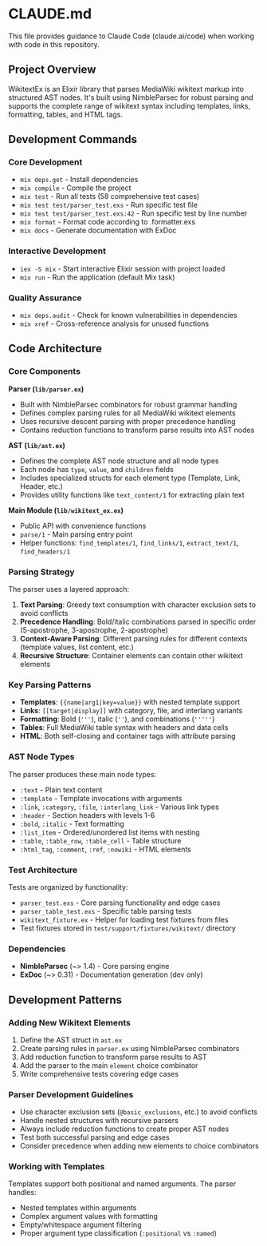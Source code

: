 # CLAUDE.md

This file provides guidance to Claude Code (claude.ai/code) when working with code in this repository.

## Project Overview

WikitextEx is an Elixir library that parses MediaWiki wikitext markup into structured AST nodes. It's built using NimbleParsec for robust parsing and supports the complete range of wikitext syntax including templates, links, formatting, tables, and HTML tags.

## Development Commands

### Core Development
- `mix deps.get` - Install dependencies
- `mix compile` - Compile the project
- `mix test` - Run all tests (58 comprehensive test cases)
- `mix test test/parser_test.exs` - Run specific test file
- `mix test test/parser_test.exs:42` - Run specific test by line number
- `mix format` - Format code according to .formatter.exs
- `mix docs` - Generate documentation with ExDoc

### Interactive Development
- `iex -S mix` - Start interactive Elixir session with project loaded
- `mix run` - Run the application (default Mix task)

### Quality Assurance
- `mix deps.audit` - Check for known vulnerabilities in dependencies
- `mix xref` - Cross-reference analysis for unused functions

## Code Architecture

### Core Components

**Parser (`lib/parser.ex`)**
- Built with NimbleParsec combinators for robust grammar handling
- Defines complex parsing rules for all MediaWiki wikitext elements
- Uses recursive descent parsing with proper precedence handling
- Contains reduction functions to transform parse results into AST nodes

**AST (`lib/ast.ex`)**
- Defines the complete AST node structure and all node types
- Each node has `type`, `value`, and `children` fields
- Includes specialized structs for each element type (Template, Link, Header, etc.)
- Provides utility functions like `text_content/1` for extracting plain text

**Main Module (`lib/wikitext_ex.ex`)**
- Public API with convenience functions
- `parse/1` - Main parsing entry point
- Helper functions: `find_templates/1`, `find_links/1`, `extract_text/1`, `find_headers/1`

### Parsing Strategy

The parser uses a layered approach:

1. **Text Parsing**: Greedy text consumption with character exclusion sets to avoid conflicts
2. **Precedence Handling**: Bold/italic combinations parsed in specific order (5-apostrophe, 3-apostrophe, 2-apostrophe)
3. **Context-Aware Parsing**: Different parsing rules for different contexts (template values, list content, etc.)
4. **Recursive Structure**: Container elements can contain other wikitext elements

### Key Parsing Patterns

- **Templates**: `{{name|arg1|key=value}}` with nested template support
- **Links**: `[[target|display]]` with category, file, and interlang variants
- **Formatting**: Bold (`'''`), italic (`''`), and combinations (`'''''`)
- **Tables**: Full MediaWiki table syntax with headers and data cells
- **HTML**: Both self-closing and container tags with attribute parsing

### AST Node Types

The parser produces these main node types:
- `:text` - Plain text content
- `:template` - Template invocations with arguments
- `:link`, `:category`, `:file`, `:interlang_link` - Various link types
- `:header` - Section headers with levels 1-6
- `:bold`, `:italic` - Text formatting
- `:list_item` - Ordered/unordered list items with nesting
- `:table`, `:table_row`, `:table_cell` - Table structure
- `:html_tag`, `:comment`, `:ref`, `:nowiki` - HTML elements

### Test Architecture

Tests are organized by functionality:
- `parser_test.exs` - Core parsing functionality and edge cases
- `parser_table_test.exs` - Specific table parsing tests
- `wikitext_fixture.ex` - Helper for loading test fixtures from files
- Test fixtures stored in `test/support/fixtures/wikitext/` directory

### Dependencies

- **NimbleParsec** (~> 1.4) - Core parsing engine
- **ExDoc** (~> 0.31) - Documentation generation (dev only)

## Development Patterns

### Adding New Wikitext Elements

1. Define the AST struct in `ast.ex`
2. Create parsing rules in `parser.ex` using NimbleParsec combinators
3. Add reduction function to transform parse results to AST
4. Add the parser to the main `element` choice combinator
5. Write comprehensive tests covering edge cases

### Parser Development Guidelines

- Use character exclusion sets (`@basic_exclusions`, etc.) to avoid conflicts
- Handle nested structures with recursive parsers
- Always include reduction functions to create proper AST nodes
- Test both successful parsing and edge cases
- Consider precedence when adding new elements to choice combinators

### Working with Templates

Templates support both positional and named arguments. The parser handles:
- Nested templates within arguments
- Complex argument values with formatting
- Empty/whitespace argument filtering
- Proper argument type classification (`:positional` vs `:named`)